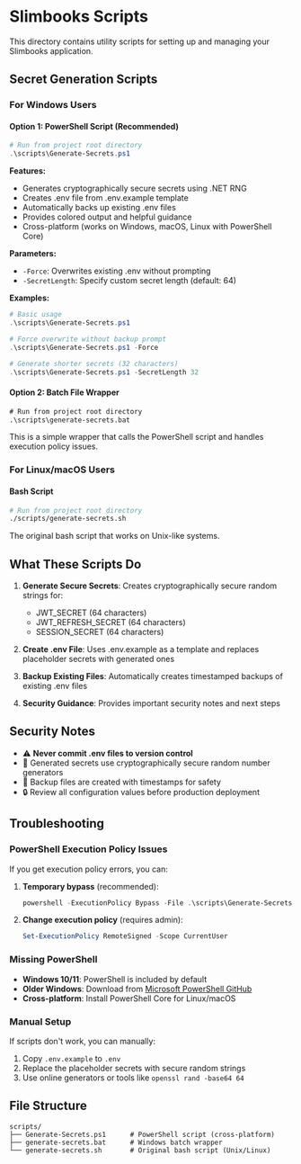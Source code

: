 # Slimbooks Scripts

This directory contains utility scripts for setting up and managing your Slimbooks application.

## Secret Generation Scripts

### For Windows Users

#### Option 1: PowerShell Script (Recommended)
```powershell
# Run from project root directory
.\scripts\Generate-Secrets.ps1
```

**Features:**
- Generates cryptographically secure secrets using .NET RNG
- Creates .env file from .env.example template
- Automatically backs up existing .env files
- Provides colored output and helpful guidance
- Cross-platform (works on Windows, macOS, Linux with PowerShell Core)

**Parameters:**
- `-Force`: Overwrites existing .env without prompting
- `-SecretLength`: Specify custom secret length (default: 64)

**Examples:**
```powershell
# Basic usage
.\scripts\Generate-Secrets.ps1

# Force overwrite without backup prompt
.\scripts\Generate-Secrets.ps1 -Force

# Generate shorter secrets (32 characters)
.\scripts\Generate-Secrets.ps1 -SecretLength 32
```

#### Option 2: Batch File Wrapper
```cmd
# Run from project root directory
.\scripts\generate-secrets.bat
```

This is a simple wrapper that calls the PowerShell script and handles execution policy issues.

### For Linux/macOS Users

#### Bash Script
```bash
# Run from project root directory
./scripts/generate-secrets.sh
```

The original bash script that works on Unix-like systems.

## What These Scripts Do

1. **Generate Secure Secrets**: Creates cryptographically secure random strings for:
   - JWT_SECRET (64 characters)
   - JWT_REFRESH_SECRET (64 characters) 
   - SESSION_SECRET (64 characters)

2. **Create .env File**: Uses .env.example as a template and replaces placeholder secrets with generated ones

3. **Backup Existing Files**: Automatically creates timestamped backups of existing .env files

4. **Security Guidance**: Provides important security notes and next steps

## Security Notes

- ⚠️ **Never commit .env files to version control**
- 🔐 Generated secrets use cryptographically secure random number generators
- 📁 Backup files are created with timestamps for safety
- 🔒 Review all configuration values before production deployment

## Troubleshooting

### PowerShell Execution Policy Issues
If you get execution policy errors, you can:

1. **Temporary bypass** (recommended):
   ```powershell
   powershell -ExecutionPolicy Bypass -File .\scripts\Generate-Secrets.ps1
   ```

2. **Change execution policy** (requires admin):
   ```powershell
   Set-ExecutionPolicy RemoteSigned -Scope CurrentUser
   ```

### Missing PowerShell
- **Windows 10/11**: PowerShell is included by default
- **Older Windows**: Download from [Microsoft PowerShell GitHub](https://github.com/PowerShell/PowerShell)
- **Cross-platform**: Install PowerShell Core for Linux/macOS

### Manual Setup
If scripts don't work, you can manually:
1. Copy `.env.example` to `.env`
2. Replace the placeholder secrets with secure random strings
3. Use online generators or tools like `openssl rand -base64 64`

## File Structure

```
scripts/
├── Generate-Secrets.ps1      # PowerShell script (cross-platform)
├── generate-secrets.bat      # Windows batch wrapper
└── generate-secrets.sh       # Original bash script (Unix/Linux)
```

